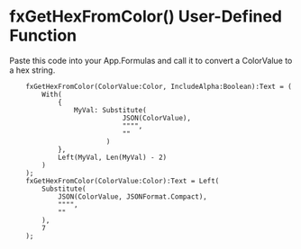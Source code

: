 # fxGetHexFromColor() User-Defined Function

Paste this code into your App.Formulas and call it to convert a ColorValue to a hex string.

```PowerFx
    fxGetHexFromColor(ColorValue:Color, IncludeAlpha:Boolean):Text = (
        With( 
            {
                MyVal: Substitute(
                            JSON(ColorValue), 
                            """", 
                            ""
                        )
            },
            Left(MyVal, Len(MyVal) - 2)
        )
    );
    fxGetHexFromColor(ColorValue:Color):Text = Left(
        Substitute(
            JSON(ColorValue, JSONFormat.Compact), 
            """",
            ""
        ), 
        7
    );
```